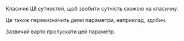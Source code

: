 Класичні ШІ сутностей, щоб зробити сутність схожою на класичну.

Це також перевизначить деякі параметри, наприклад, здобич.

Зазвичай варто пропускати цей параметр.